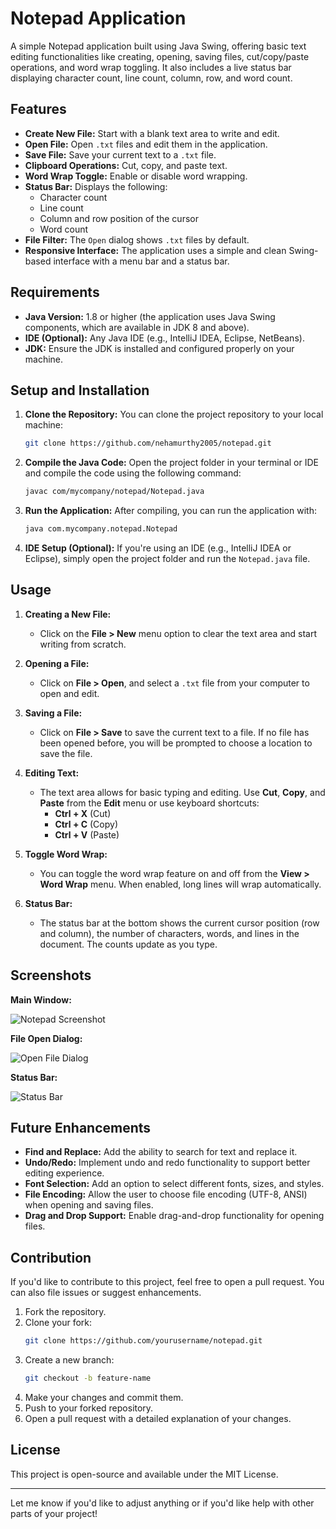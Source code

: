 # Notepad Application

A simple Notepad application built using Java Swing, offering basic text editing functionalities like creating, opening, saving files, cut/copy/paste operations, and word wrap toggling. It also includes a live status bar displaying character count, line count, column, row, and word count.

## Features

- **Create New File:** Start with a blank text area to write and edit.
- **Open File:** Open `.txt` files and edit them in the application.
- **Save File:** Save your current text to a `.txt` file.
- **Clipboard Operations:** Cut, copy, and paste text.
- **Word Wrap Toggle:** Enable or disable word wrapping.
- **Status Bar:** Displays the following:
  - Character count
  - Line count
  - Column and row position of the cursor
  - Word count
- **File Filter:** The `Open` dialog shows `.txt` files by default.
- **Responsive Interface:** The application uses a simple and clean Swing-based interface with a menu bar and a status bar.

## Requirements

- **Java Version:** 1.8 or higher (the application uses Java Swing components, which are available in JDK 8 and above).
- **IDE (Optional):** Any Java IDE (e.g., IntelliJ IDEA, Eclipse, NetBeans).
- **JDK:** Ensure the JDK is installed and configured properly on your machine.

## Setup and Installation

1. **Clone the Repository:**
   You can clone the project repository to your local machine:
   ```bash
   git clone https://github.com/nehamurthy2005/notepad.git
   ```

2. **Compile the Java Code:**
   Open the project folder in your terminal or IDE and compile the code using the following command:
   ```bash
   javac com/mycompany/notepad/Notepad.java
   ```

3. **Run the Application:**
   After compiling, you can run the application with:
   ```bash
   java com.mycompany.notepad.Notepad
   ```

4. **IDE Setup (Optional):**
   If you're using an IDE (e.g., IntelliJ IDEA or Eclipse), simply open the project folder and run the `Notepad.java` file.

## Usage

1. **Creating a New File:**
   - Click on the **File > New** menu option to clear the text area and start writing from scratch.

2. **Opening a File:**
   - Click on **File > Open**, and select a `.txt` file from your computer to open and edit.

3. **Saving a File:**
   - Click on **File > Save** to save the current text to a file. If no file has been opened before, you will be prompted to choose a location to save the file.

4. **Editing Text:**
   - The text area allows for basic typing and editing. Use **Cut**, **Copy**, and **Paste** from the **Edit** menu or use keyboard shortcuts:
     - **Ctrl + X** (Cut)
     - **Ctrl + C** (Copy)
     - **Ctrl + V** (Paste)

5. **Toggle Word Wrap:**
   - You can toggle the word wrap feature on and off from the **View > Word Wrap** menu. When enabled, long lines will wrap automatically.

6. **Status Bar:**
   - The status bar at the bottom shows the current cursor position (row and column), the number of characters, words, and lines in the document. The counts update as you type.

## Screenshots

**Main Window:**

![Notepad Screenshot](screenshots/main_window.png)

**File Open Dialog:**

![Open File Dialog](screenshots/open_file.png)

**Status Bar:**

![Status Bar](screenshots/status_bar.png)

## Future Enhancements

- **Find and Replace:** Add the ability to search for text and replace it.
- **Undo/Redo:** Implement undo and redo functionality to support better editing experience.
- **Font Selection:** Add an option to select different fonts, sizes, and styles.
- **File Encoding:** Allow the user to choose file encoding (UTF-8, ANSI) when opening and saving files.
- **Drag and Drop Support:** Enable drag-and-drop functionality for opening files.

## Contribution

If you'd like to contribute to this project, feel free to open a pull request. You can also file issues or suggest enhancements.

1. Fork the repository.
2. Clone your fork:
   ```bash
   git clone https://github.com/yourusername/notepad.git
   ```
3. Create a new branch:
   ```bash
   git checkout -b feature-name
   ```
4. Make your changes and commit them.
5. Push to your forked repository.
6. Open a pull request with a detailed explanation of your changes.

## License

This project is open-source and available under the MIT License.

---

Let me know if you'd like to adjust anything or if you'd like help with other parts of your project!
